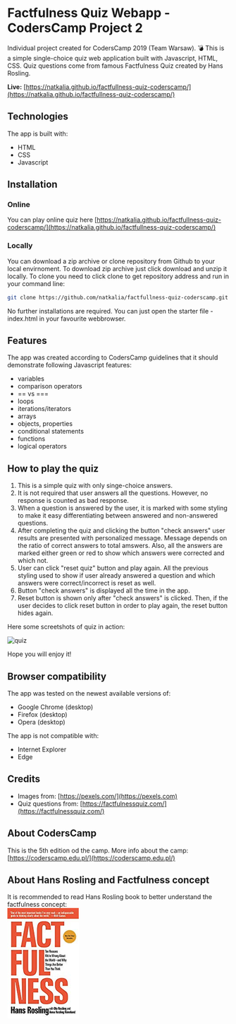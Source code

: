# Factfulness Quiz Webapp - CodersCamp Project 2

Individual project created for CodersCamp 2019 (Team Warsaw). :bomb:
This is a simple single-choice quiz web application built with Javascript, HTML, CSS. 
Quiz questions come from famous Factfulness Quiz created by Hans Rosling.

**Live:** [https://natkalia.github.io/factfullness-quiz-coderscamp/](https://natkalia.github.io/factfullness-quiz-coderscamp/)
	
## Technologies

The app is built with:
* HTML
* CSS
* Javascript

## Installation

### Online
You can play online quiz here [https://natkalia.github.io/factfullness-quiz-coderscamp/](https://natkalia.github.io/factfullness-quiz-coderscamp/)

### Locally
You can download a zip archive or clone repository from Github to your local envirnoment.
To download zip archive just click download and unzip it locally.
To clone you need to click clone to get repository address and run in your command line:
```bash
git clone https://github.com/natkalia/factfullness-quiz-coderscamp.git
```
No further installations are required. You can just open the starter file - index.html in your favourite webbrowser.

## Features

The app was created according to CodersCamp guidelines that it should demonstrate following Javascript features:
* variables
* comparison operators
* == vs ===
* loops
* iterations/iterators
* arrays
* objects, properties
* conditional statements
* functions
* logical operators

## How to play the quiz

1. This is a simple quiz with only singe-choice answers.
2. It is not required that user answers all the questions. However, no response is counted as bad response.
3. When a question is answered by the user, it is marked with some styling to make it easy differentiating between answered and non-answered questions.
4. After completing the quiz and clicking the button "check answers" user results are presented with personalized message. Message depends on the ratio of correct answers to total amswers. Also, all the answers are marked either green or red to show which answers were corrected and which not.
5. User can click "reset quiz" button and play again. All the previous styling used to show if user already answered a question and which answers were correct/incorrect is reset as well.
6. Button "check answers" is displayed all the time in the app. 
7. Reset button is shown only after "check answers" is clicked. Then, if the user decides to click reset button in order to play again, the reset button hides again.

Here some screetshots of quiz in action:

![quiz](https://user-images.githubusercontent.com/49140572/69012482-b5da6080-0976-11ea-9c8d-054aba6d0af4.gif)

Hope you will enjoy it!

## Browser compatibility

The app was tested on the newest available versions of:
* Google Chrome (desktop) 
* Firefox (desktop)
* Opera (desktop)

The app is not compatible with:
* Internet Explorer
* Edge

## Credits

* Images from: [https://pexels.com/](https://pexels.com)
* Quiz questions from: [https://factfulnessquiz.com/](https://factfulnessquiz.com/)

## About CodersCamp

This is the 5th edition od the camp. 
More info about the camp: [https://coderscamp.edu.pl/](https://coderscamp.edu.pl/)

## About Hans Rosling and Factfulness concept
It is recommended to read Hans Rosling book to better understand the factfulness concept:\
![book](assets/book.jpg)
